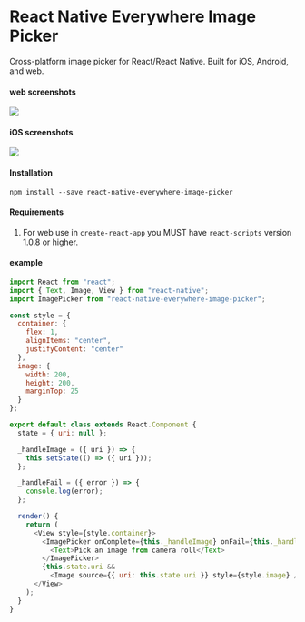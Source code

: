 # React Native Everywhere Image Picker
Cross-platform image picker for React/React Native. Built for iOS, Android, and web.

#### web screenshots

![](https://github.com/mini-eggs/react-native-everywhere-image-picker/raw/master/artwork/web-example.png)

#### iOS screenshots

![](https://github.com/mini-eggs/react-native-everywhere-image-picker/raw/master/artwork/ios-example.png)

#### Installation
`npm install --save react-native-everywhere-image-picker`

#### Requirements
1. For web use in `create-react-app` you MUST have `react-scripts` version 1.0.8 or higher.

#### example
```javascript
import React from "react";
import { Text, Image, View } from "react-native";
import ImagePicker from "react-native-everywhere-image-picker";

const style = {
  container: {
    flex: 1,
    alignItems: "center",
    justifyContent: "center"
  },
  image: {
    width: 200,
    height: 200,
    marginTop: 25
  }
};

export default class extends React.Component {
  state = { uri: null };

  _handleImage = ({ uri }) => {
    this.setState(() => ({ uri }));
  };

  _handleFail = ({ error }) => {
    console.log(error);
  };

  render() {
    return (
      <View style={style.container}>
        <ImagePicker onComplete={this._handleImage} onFail={this._handleFail}>
          <Text>Pick an image from camera roll</Text>
        </ImagePicker>
        {this.state.uri &&
          <Image source={{ uri: this.state.uri }} style={style.image} />}
      </View>
    );
  }
}
```
